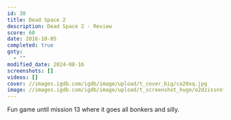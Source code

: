 ```yaml
---
id: 38
title: Dead Space 2
description: Dead Space 2 - Review
score: 60
date: 2016-10-05
completed: true
goty:
  - ""
modified_date: 2024-08-16
screenshots: []
videos: []
cover: //images.igdb.com/igdb/image/upload/t_cover_big/co20xq.jpg
image: //images.igdb.com/igdb/image/upload/t_screenshot_huge/o2dzissnnfnhy8zcmjzl.jpg
---
```

Fun game until mission 13 where it goes all bonkers and silly.